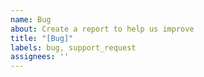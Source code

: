 ```yaml
---
name: Bug
about: Create a report to help us improve
title: "[Bug]"
labels: bug, support_request
assignees: ''
---
```

